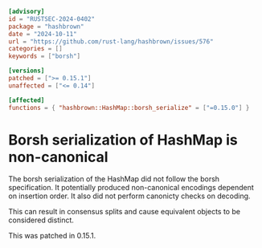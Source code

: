 ```toml
[advisory]
id = "RUSTSEC-2024-0402"
package = "hashbrown"
date = "2024-10-11"
url = "https://github.com/rust-lang/hashbrown/issues/576"
categories = []
keywords = ["borsh"]

[versions]
patched = [">= 0.15.1"]
unaffected = ["<= 0.14"]

[affected]
functions = { "hashbrown::HashMap::borsh_serialize" = ["=0.15.0"] }
```

# Borsh serialization of HashMap is non-canonical

The borsh serialization of the HashMap did not follow the borsh specification.
It potentially produced non-canonical encodings dependent on insertion order.
It also did not perform canonicty checks on decoding.

This can result in consensus splits and cause equivalent objects to be
considered distinct.

This was patched in 0.15.1.
